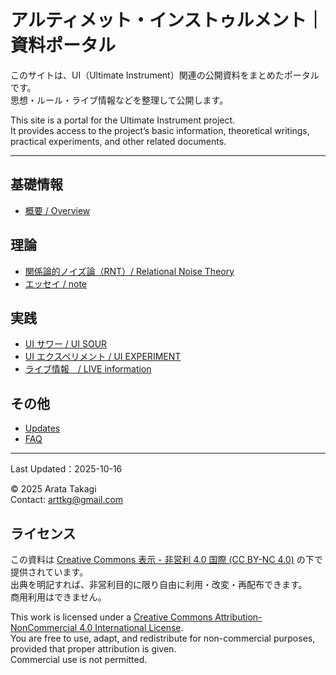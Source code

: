 # アルティメット・インストゥルメント｜資料ポータル

このサイトは、UI（Ultimate Instrument）関連の公開資料をまとめたポータルです。  
思想・ルール・ライブ情報などを整理して公開します。

This site is a portal for the Ultimate Instrument project.  
It provides access to the project’s basic information, theoretical writings, practical experiments, and other related documents.

---

## 基礎情報
- [概要 / Overview](docs/ui_overview.md)


## 理論
- [関係論的ノイズ論（RNT）/ Relational Noise Theory](docs/RNT/00-index.md)
- [エッセイ / note](https://note.com/arttkg/m/m7d6e093a18c1)


## 実践
- [UI サワー / UI SOUR](docs/ui_sour/index.md)
- [UI エクスペリメント / UI EXPERIMENT](docs/ui_experiment/index-02.md)
- [ライブ情報　/ LIVE information](docs/live-information.md)


## その他
- [Updates](docs/updates.md)
- [FAQ](docs/faq.md)

---

Last Updated：2025-10-16

© 2025 Arata Takagi  
Contact: arttkg@gmail.com


## ライセンス

この資料は [Creative Commons 表示 - 非営利 4.0 国際 (CC BY-NC 4.0)](https://creativecommons.org/licenses/by-nc/4.0/deed.ja) の下で提供されています。  
出典を明記すれば、非営利目的に限り自由に利用・改変・再配布できます。  
商用利用はできません。


This work is licensed under a [Creative Commons Attribution-NonCommercial 4.0 International License](https://creativecommons.org/licenses/by-nc/4.0/).  
You are free to use, adapt, and redistribute for non-commercial purposes, provided that proper attribution is given.  
Commercial use is not permitted.

